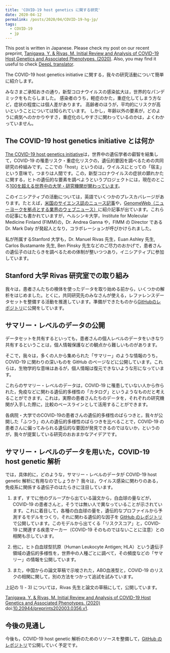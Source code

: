 ```yaml
---
title: 'COVID-19 host genetics に関する研究'
date: 2020-04-12
permalink: /posts/2020/04/COVID-19-hg-jp/
tags:
  - COVID-19
  - jp
---
```


This post is written in Japanese. Please check my post on our recent preprint, [Tanigawa, Y. & Rivas, M. Initial Review and Analysis of COVID-19 Host Genetics and Associated Phenotypes. (2020)](/publication/preprint-2020-03-24-covid19). Also, you may find it useful to check [DeepL translator](https://www.deepl.com/translator).

The COVID-19 host genetics initiative に関する，我々の研究活動について簡単に紹介します。

みなさまご承知おきの通り，新型コロナウイルスの感染拡大は，世界的なパンデミックをもたらしました。
感染者のうち，軽症のかた，重症化してしまう方など，症状の程度には個人差があります。
高齢者のほうが，平均的にリスクが高いということについては知られています。
しかし，年齢以外の要素が，どのように病気へのかかりやすさ，重症化のしやすさに関わっているのかは，よくわかっていません。

## The COVID-19 host genetics initiative とは何か

[The COVID-19 host genetics initiative](https://www.covid19hg.org/)は，世界中の遺伝学者の叡智を結集して，COVID-19 の罹患リスク・重症化リスクの，遺伝的要因を調べるための共同研究の枠組みです。ここでの「host」というのは，ウイルスにとっての「宿主」という意味で，つまりは人間です。この，新型コロナウイルスの症状の顕れかたに関する，ヒトの遺伝的な要素を調べようというプロジェクトには，現在のところ[100を超える世界中の大学・研究機関が関わっています](https://www.covid19hg.org/partners/)。

このイニシアティブの活動については，英語でいくつかのプレスカバレージがあります。たとえば，[米国のサイエンス誌のニュース記事](https://doi.org/10.1126/science.abb9192)や，[GenomeWeb（ニューヨークを拠点とする業界のウェブニュース）](https://www.genomeweb.com/sequencing/covid-19-host-susceptibility-studies-ramp-internationally)に紹介記事が出ています。これらの記事にも書かれていますが，ヘルシンキ大学，Institute for Molecular Medicine Finland (FIMM)の，Dr. Andrea Ganna や，FIMM の Director である Dr. Mark Daly が発起人となり，コラボレーションが呼びかけられました。

私が所属するStanford 大学も，Dr. Manuel Rivas 先生，Euan Ashley 先生, Carlos Bustamante 先生, Ben Pinsky 先生などのご尽力のおかげで，患者さんの遺伝子のはたらきを調べるための体制が整いつつあり，イニシアティブに参加しています。

## Stanford 大学 Rivas 研究室での取り組み

我々は，患者さんたちの検体を使ったデータを取り始める前から，いくつかの解析をはじめました。とくに，共同研究先のみなさんが使える，レファレンスデータセットを整備する活動を推進しています。準備ができたものから[GitHubのレポジトリ](https://github.com/rivas-lab/covid19)に公開をしています。

## サマリー・レベルのデータの公開

データセットを共有するといっても，患者さんの個人レベルのデータをいきなり共有するということは，個人情報保護などの観点から難しいものがあります。

そこで，我々は，多くの人から集められた「サマリー」のような情報のうち，COVID-19 に関わりの深いものを GitHub のページなどに公開しています。これらは，生物学的な意味はあるが，個人情報は復元できないような形になっています。

これらのサマリー・レベルのデータは，COVID-19 に罹患していない人から作られた，免疫などに関わる遺伝的多様性の「カタログ」というようなものだと考えることができます。これは，実際の患者さんたちのデータを，それぞれの研究機関が入手した際に，比較のベースラインとして活用することができます。

各病院・大学でのCOVID-19の患者さんの遺伝的多様性のばらつきと，我々が公開した「ふつう」の人の遺伝的多様性のばらつきを比べることで，COVID-19 の患者さんに偏ってみられる遺伝的な要因が発見できるのではないか，というのが，我々が提案している研究のおおまかなアイデアです。

## サマリー・レベルのデータを用いた，COVID-19 host genetic 解析

では，具体的に，どのような，サマリー・レベルのデータが COVID-19 host genetic 解析に有用なのでしょうか？
我々は，ウイルス感染に関わりのある，免疫系に関係する遺伝子のはたらきに注目しています。

1) まず，すでに他のグループから出ている論文から，白血球の量などが，COVID-19 の患者さんと，そうでは無い人で異なっていることが示されています。これに着目して，各種の白血球の量を，遺伝的なプロファイルから予測するモデルをつくり，それに関わる遺伝的な因子を [GitHub のレポジトリ](https://github.com/rivas-lab/covid19)で公開しています。このモデルから出てくる「リスクスコア」と，COVID-19 に関連する疾患マーカー（COVID-19 そのものではないことに注意）との相関も示しています。

2) 他に，ヒト白血球型抗原（Human Leukocyte Antigen; HLA）という遺伝子領域の遺伝的多様性を，世界中の人種ごとに調べて，その頻度などの「サマリー」の情報を公開しています。

3) また，中国からの論文草稿で示唆された，ABO血液型と，COVID-19 のリスクの相関に関して，別の方法をつかって追試を試みています。

上記の 1) - 3) については，Rivas 先生と論文の草稿にして，公開しています。

[Tanigawa, Y. & Rivas, M. Initial Review and Analysis of COVID-19 Host Genetics and Associated Phenotypes. (2020)](/publication/preprint-2020-03-24-covid19) doi:[10.20944/preprints202003.0356.v1](https://doi.org/10.20944/preprints202003.0356.v1).

## 今後の見通し

今後も，COVID-19 host genetic 解析のためのリソースを整備して，[GitHub のレポジトリ](https://github.com/rivas-lab/covid19)で公開していく予定です。
